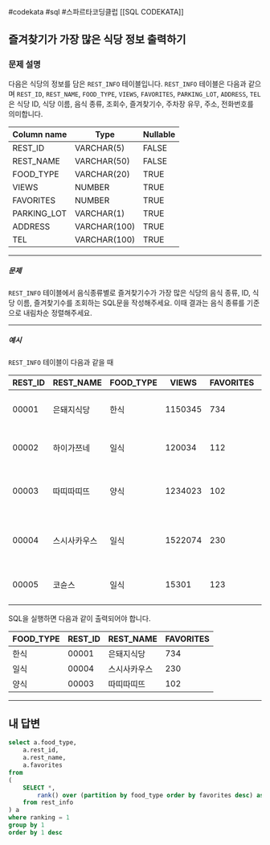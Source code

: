 #codekata #sql #스파르타코딩클럽 [[SQL CODEKATA]]

## 즐겨찾기가 가장 많은 식당 정보 출력하기

### 문제 설명
다음은 식당의 정보를 담은 `REST_INFO` 테이블입니다. `REST_INFO` 테이블은 다음과 같으며 `REST_ID`, `REST_NAME`, `FOOD_TYPE`, `VIEWS`, `FAVORITES`, `PARKING_LOT`, `ADDRESS`, `TEL`은 식당 ID, 식당 이름, 음식 종류, 조회수, 즐겨찾기수, 주차장 유무, 주소, 전화번호를 의미합니다.

|Column name|Type|Nullable|
|---|---|---|
|REST_ID|VARCHAR(5)|FALSE|
|REST_NAME|VARCHAR(50)|FALSE|
|FOOD_TYPE|VARCHAR(20)|TRUE|
|VIEWS|NUMBER|TRUE|
|FAVORITES|NUMBER|TRUE|
|PARKING_LOT|VARCHAR(1)|TRUE|
|ADDRESS|VARCHAR(100)|TRUE|
|TEL|VARCHAR(100)|TRUE|

---
##### 문제
`REST_INFO` 테이블에서 음식종류별로 즐겨찾기수가 가장 많은 식당의 음식 종류, ID, 식당 이름, 즐겨찾기수를 조회하는 SQL문을 작성해주세요. 이때 결과는 음식 종류를 기준으로 내림차순 정렬해주세요.

----
##### 예시
`REST_INFO` 테이블이 다음과 같을 때

|REST_ID|REST_NAME|FOOD_TYPE|VIEWS|FAVORITES|PARKING_LOT|ADDRESS|TEL|
|---|---|---|---|---|---|---|---|
|00001|은돼지식당|한식|1150345|734|N|서울특별시 중구 다산로 149|010-4484-8751|
|00002|하이가쯔네|일식|120034|112|N|서울시 중구 신당동 375-21|NULL|
|00003|따띠따띠뜨|양식|1234023|102|N|서울시 강남구 신사동 627-3 1F|02-6397-1023|
|00004|스시사카우스|일식|1522074|230|N|서울시 서울시 강남구 신사동 627-27|010-9394-2554|
|00005|코슌스|일식|15301|123|N|서울특별시 강남구 언주로153길|010-1315-8729|

SQL을 실행하면 다음과 같이 출력되어야 합니다.

|FOOD_TYPE|REST_ID|REST_NAME|FAVORITES|
|---|---|---|---|
|한식|00001|은돼지식당|734|
|일식|00004|스시사카우스|230|
|양식|00003|따띠따띠뜨|102|

---

## 내 답변

```sql
select a.food_type,
    a.rest_id,
    a.rest_name,
    a.favorites
from
(
    SELECT *,
        rank() over (partition by food_type order by favorites desc) as ranking
    from rest_info
) a
where ranking = 1
group by 1
order by 1 desc
```